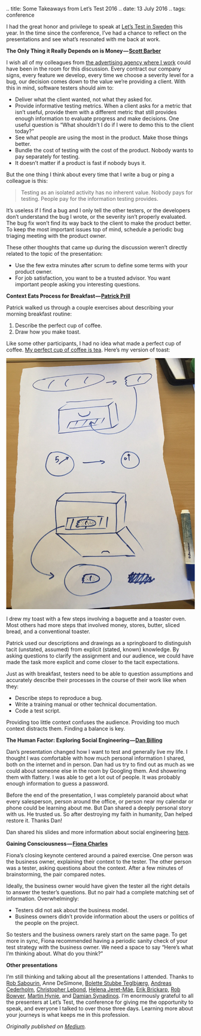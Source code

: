 
.. title: Some Takeaways from Let’s Test 2016
.. date: 13 July 2016
.. tags: conference


<p name="0768" id="0768" class="graf graf--p graf-after--h3">I had the great honor and privilege to speak at <a href="http://lets-test.com/?page_id=4067" data-href="http://lets-test.com/?page_id=4067" class="markup--anchor markup--p-anchor" rel="noopener" target="_blank">Let’s Test in Sweden</a> this year. In the time since the conference, I’ve had a chance to reflect on the presentations and see what’s resonated with me back at work.</p><p name="5f0d" id="5f0d" class="graf graf--p graf-after--p"><strong class="markup--strong markup--p-strong">The Only Thing it Really Depends on is Money — </strong><a href="https://twitter.com/sbarber" data-href="https://twitter.com/sbarber" class="markup--anchor markup--p-anchor" rel="noopener" target="_blank"><strong class="markup--strong markup--p-strong">Scott Barber</strong></a></p><p name="67db" id="67db" class="graf graf--p graf-after--p">I wish all of my colleagues from <a href="http://www.hugeinc.com/" data-href="http://www.hugeinc.com/" class="markup--anchor markup--p-anchor" rel="noopener" target="_blank">the advertising agency where I work</a> could have been in the room for this discussion. Every contract our company signs, every feature we develop, every time we choose a severity level for a bug, our decision comes down to the value we’re providing a client. With this in mind, software testers should aim to:</p><ul class="postList"><li name="752c" id="752c" class="graf graf--li graf-after--p">Deliver what the client wanted, not what they asked for.</li><li name="910b" id="910b" class="graf graf--li graf-after--li">Provide informative testing metrics. When a client asks for a metric that isn’t useful, provide them with a different metric that still provides enough information to evaluate progress and make decisions. One useful question is “What shouldn’t I do if I were to demo this to the client today?”</li><li name="501a" id="501a" class="graf graf--li graf-after--li">See what people are using the most in the product. Make those things better.</li><li name="a958" id="a958" class="graf graf--li graf-after--li">Bundle the cost of testing with the cost of the product. Nobody wants to pay separately for testing.</li><li name="831e" id="831e" class="graf graf--li graf-after--li">It doesn’t matter if a product is fast if nobody buys it.</li></ul><p name="7699" id="7699" class="graf graf--p graf-after--li">But the one thing I think about every time that I write a bug or ping a colleague is this:</p><blockquote name="c4ae" id="c4ae" class="graf graf--pullquote graf-after--p">Testing as an isolated activity has no inherent value. Nobody pays for testing. People pay for the information testing provides.</blockquote><p name="347b" id="347b" class="graf graf--p graf-after--pullquote">It’s useless if I find a bug and I only tell the other testers, or the developers don’t understand the bug I wrote, or the severity isn’t properly evaluated. The bug fix won’t find its way back to the client to make the product better. To keep the most important issues top of mind, schedule a periodic bug triaging meeting with the product owner.</p><p name="892e" id="892e" class="graf graf--p graf-after--p">These other thoughts that came up during the discussion weren’t directly related to the topic of the presentation:</p><ul class="postList"><li name="6ef8" id="6ef8" class="graf graf--li graf-after--p">Use the few extra minutes after scrum to define some terms with your product owner.</li><li name="4ca6" id="4ca6" class="graf graf--li graf-after--li">For job satisfaction, you want to be a trusted advisor. You want important people asking you interesting questions.</li></ul><p name="6713" id="6713" class="graf graf--p graf-after--li"><strong class="markup--strong markup--p-strong">Context Eats Process for Breakfast — </strong><a href="https://twitter.com/testpappy" data-href="https://twitter.com/testpappy" class="markup--anchor markup--p-anchor" rel="noopener" target="_blank"><strong class="markup--strong markup--p-strong">Patrick Prill</strong></a></p><p name="f362" id="f362" class="graf graf--p graf-after--p">Patrick walked us through a couple exercises about describing your morning breakfast routine:</p><ol class="postList"><li name="83cf" id="83cf" class="graf graf--li graf-after--p">Describe the perfect cup of coffee.</li><li name="6dde" id="6dde" class="graf graf--li graf-after--li">Draw how you make toast.</li></ol><p name="d63e" id="d63e" class="graf graf--p graf-after--li">Like some other participants, I had no idea what made a perfect cup of coffee. <a href="https://www.pinterest.com/ezagroba/fancy-a-cup/" data-href="https://www.pinterest.com/ezagroba/fancy-a-cup/" class="markup--anchor markup--p-anchor" rel="noopener" target="_blank">My perfect cup of coffee is tea</a>. Here’s my version of toast:</p>

![](/images/posts/2016/toaster.jpeg "1. Break off a piece of baguette. 2. Put it in the toaster oven for five minutes when it’s a darker color. 3. Serve on a plate. 4. Butter is too hard to draw.")

<p name="b06f" id="b06f" class="graf graf--p graf-after--figure">I drew my toast with a few steps involving a baguette and a toaster oven. Most others had more steps that involved money, stores, butter, sliced bread, and a conventional toaster.</p><p name="6e6c" id="6e6c" class="graf graf--p graf-after--p">Patrick used our descriptions and drawings as a springboard to distinguish tacit (unstated, assumed) from explicit (stated, known) knowledge. By asking questions to clarify the assignment and our audience, we could have made the task more explicit and come closer to the tacit expectations.</p><p name="d18b" id="d18b" class="graf graf--p graf-after--p">Just as with breakfast, testers need to be able to question assumptions and accurately describe their processes in the course of their work like when they:</p><ul class="postList"><li name="370b" id="370b" class="graf graf--li graf-after--p">Describe steps to reproduce a bug.</li><li name="7b73" id="7b73" class="graf graf--li graf-after--li">Write a training manual or other technical documentation.</li><li name="30b2" id="30b2" class="graf graf--li graf-after--li">Code a test script.</li></ul><p name="4a0d" id="4a0d" class="graf graf--p graf-after--li">Providing too little context confuses the audience. Providing too much context distracts them. Finding a balance is key.</p><p name="881f" id="881f" class="graf graf--p graf-after--p"><strong class="markup--strong markup--p-strong">The Human Factor: Exploring Social Engineering — </strong><a href="https://twitter.com/thetestdoctor" data-href="https://twitter.com/thetestdoctor" class="markup--anchor markup--p-anchor" rel="noopener" target="_blank"><strong class="markup--strong markup--p-strong">Dan Billing</strong></a></p><p name="7320" id="7320" class="graf graf--p graf-after--p">Dan’s presentation changed how I want to test and generally live my life. I thought I was comfortable with how much personal information I shared, both on the internet and in person. Dan had us try to find out as much as we could about someone else in the room by Googling them. And showering them with flattery. I was able to get a lot out of people. It was probably enough information to guess a password.</p><p name="b68f" id="b68f" class="graf graf--p graf-after--p">Before the end of the presentation, I was completely paranoid about what every salesperson, person around the office, or person near my calendar or phone could be learning about me. But Dan shared a deeply personal story with us. He trusted us. So after destroying my faith in humanity, Dan helped restore it. Thanks Dan!</p><p name="dd2a" id="dd2a" class="graf graf--p graf-after--p">Dan shared his slides and more information about social engineering <a href="http://bit.ly/1rCOmx1" data-href="http://bit.ly/1rCOmx1" class="markup--anchor markup--p-anchor" rel="noopener" target="_blank">here</a>.</p><p name="bf7e" id="bf7e" class="graf graf--p graf-after--p"><strong class="markup--strong markup--p-strong">Gaining Consciousness — </strong><a href="https://twitter.com/FionaCCharles" data-href="https://twitter.com/FionaCCharles" class="markup--anchor markup--p-anchor" rel="noopener" target="_blank"><strong class="markup--strong markup--p-strong">Fiona Charles</strong></a></p><p name="b94c" id="b94c" class="graf graf--p graf-after--p">Fiona’s closing keynote centered around a paired exercise. One person was the business owner, explaining their context to the tester. The other person was a tester, asking questions about the context. After a few minutes of brainstorming, the pair compared notes.</p><p name="e43c" id="e43c" class="graf graf--p graf-after--p">Ideally, the business owner would have given the tester all the right details to answer the tester’s questions. But no pair had a complete matching set of information. Overwhelmingly:</p><ul class="postList"><li name="6e65" id="6e65" class="graf graf--li graf-after--p">Testers did not ask about the business model.</li><li name="ac40" id="ac40" class="graf graf--li graf-after--li">Business owners didn’t provide information about the users or politics of the people on the project.</li></ul><p name="9d9e" id="9d9e" class="graf graf--p graf-after--li">So testers and the business owners rarely start on the same page. To get more in sync, Fiona recommended having a periodic sanity check of your test strategy with the business owner. We need a space to say “Here’s what I’m thinking about. What do you think?”</p><p name="1ba0" id="1ba0" class="graf graf--p graf-after--p"><strong class="markup--strong markup--p-strong">Other presentations</strong></p><p name="4968" id="4968" class="graf graf--p graf-after--p graf--trailing">I’m still thinking and talking about all the presentations I attended. Thanks to <a href="https://twitter.com/robertasabourin" data-href="https://twitter.com/robertasabourin" class="markup--anchor markup--p-anchor" rel="noopener" target="_blank">Rob Sabourin</a>, Anne DeSimone, <a href="https://twitter.com/teglbjaerg" data-href="https://twitter.com/teglbjaerg" class="markup--anchor markup--p-anchor" rel="noopener" target="_blank">Bolette Stubbe Teglbjærg</a>, <a href="https://twitter.com/a_cederholm" data-href="https://twitter.com/a_cederholm" class="markup--anchor markup--p-anchor" rel="noopener" target="_blank">Andreas Cederholm</a>, <a href="https://twitter.com/clebond" data-href="https://twitter.com/clebond" class="markup--anchor markup--p-anchor" rel="noopener" target="_blank">Christopher Lebond</a>, <a href="https://twitter.com/helenaj_m" data-href="https://twitter.com/helenaj_m" class="markup--anchor markup--p-anchor" rel="noopener" target="_blank">Helena Jeret-Mäe</a>, <a href="https://twitter.com/brickuz" data-href="https://twitter.com/brickuz" class="markup--anchor markup--p-anchor" rel="noopener" target="_blank">Erik Brickarp</a>, <a href="https://twitter.com/robbowyer" data-href="https://twitter.com/robbowyer" class="markup--anchor markup--p-anchor" rel="noopener" target="_blank">Rob Bowyer</a>, <a href="https://twitter.com/vds4" data-href="https://twitter.com/vds4" class="markup--anchor markup--p-anchor" rel="noopener" target="_blank">Martin Hynie</a>, and <a href="https://twitter.com/dsynadinos" data-href="https://twitter.com/dsynadinos" class="markup--anchor markup--p-anchor" rel="noopener" target="_blank">Damian Synadinos</a>. I’m enormously grateful to all the presenters at Let’s Test, the conference for giving me the opportunity to speak, and everyone I talked to over those three days. Learning more about your journeys is what keeps me in this profession.</p></div></div></section>
</section>

*Originally published on [Medium](https://medium.com/@ezagroba/some-takeaways-from-lets-test-2016-8ad6d37d0f67).*